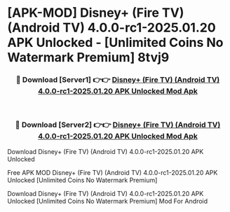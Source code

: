 # [APK-MOD] Disney+ (Fire TV) (Android TV) 4.0.0-rc1-2025.01.20 APK Unlocked - [Unlimited Coins No Watermark Premium] 8tvj9



<div align="center">
<h3>🔴 Download [Server1] 👉👉 <a href="https://momento.my/?title=Disney+_(Fire_TV)_(Android_TV)_4.0.0-rc1-2025.01.20_APK_Unlocked">Disney+ (Fire TV) (Android TV) 4.0.0-rc1-2025.01.20 APK Unlocked Mod Apk</a></h3><br>

<h3>🔴 Download [Server2] 👉👉 <a href="https://momento.my/?title=Disney+_(Fire_TV)_(Android_TV)_4.0.0-rc1-2025.01.20_APK_Unlocked">Disney+ (Fire TV) (Android TV) 4.0.0-rc1-2025.01.20 APK Unlocked Mod Apk</a></h3>
</div>



Download Disney+ (Fire TV) (Android TV) 4.0.0-rc1-2025.01.20 APK Unlocked 

Free APK MOD Disney+ (Fire TV) (Android TV) 4.0.0-rc1-2025.01.20 APK Unlocked [Unlimited Coins No Watermark Premium]

Download Disney+ (Fire TV) (Android TV) 4.0.0-rc1-2025.01.20 APK Unlocked [Unlimited Coins No Watermark Premium] Mod For Android
